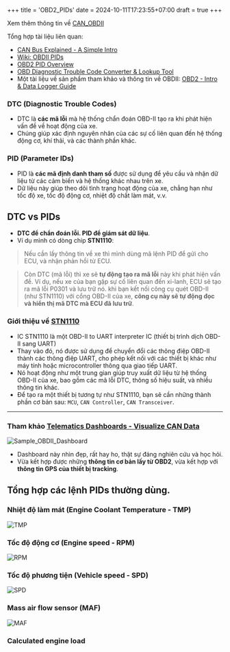 +++
title = 'OBD2_PIDs'
date = 2024-10-11T17:23:55+07:00
draft = true
+++

Xem thêm thông tin về [CAN_OBDII](https://blog.vinhld-homelab.io.vn/posts/iot/hardware/can_obdii/)

Tổng hợp tài liệu liên quan:
- [CAN Bus Explained - A Simple Intro](https://www.csselectronics.com/pages/can-bus-simple-intro-tutorial)
- [Wiki: OBDII PIDs](https://en.wikipedia.org/wiki/OBD-II_PIDs)
- [OBD2 PID Overview](https://www.csselectronics.com/pages/obd2-pid-table-on-board-diagnostics-j1979)
- [OBD Diagnostic Trouble Code Converter & Lookup Tool](https://www.csselectronics.com/pages/obd-trouble-code-dtc-lookup-converter-tool)
- Một tài liệu về sản phẩm tham khảo và thông tin về OBDII: [OBD2 - Intro & Data Logger Guide](/docs/OBD2_data_starter_pack.pdf)

### DTC (Diagnostic Trouble Codes)
- DTC là **các mã lỗi** mà hệ thống chẩn đoán OBD-II tạo ra khi phát hiện vấn đề về hoạt động của xe.
- Chúng giúp xác định nguyên nhân của các sự cố liên quan đến hệ thống động cơ, khí thải, và các thành phần khác.

### PID (Parameter IDs)
- PID là **các mã định danh tham số** được sử dụng để yêu cầu và nhận dữ liệu từ các cảm biến và hệ thống khác nhau trên xe. 
- Dữ liệu này giúp theo dõi tình trạng hoạt động của xe, chẳng hạn như tốc độ xe, tốc độ động cơ, nhiệt độ chất làm mát, v.v.

## DTC vs PIDs
- **DTC để chẩn đoán lỗi. PID để giám sát dữ liệu**.
- Ví dụ mình có dòng chip **STN1110**:
> Nếu cần lấy thông tin về xe thì mình dùng mã lệnh PID để gửi cho ECU, và nhận phản hồi từ ECU. </br>

> Còn DTC (mã lỗi) thì xe sẽ **tự động tạo ra mã lỗi** này khi phát hiện vấn đề. Ví dụ, nếu xe của bạn gặp sự cố liên quan đến xi-lanh, ECU sẽ tạo ra mã lỗi P0301 và lưu trữ nó. khi bạn kết nối công cụ quét OBD-II (như STN1110) với cổng OBD-II của xe, **công cụ này sẽ tự động đọc và hiển thị mã DTC mà ECU đã lưu trữ**. </br>

### Giới thiệu về [STN1110](https://www.obdsol.com/solutions/chips/stn1110/?form=MG0AV3)
- IC STN1110 là một OBD-II to UART interpreter IC (thiết bị trình dịch OBD-II sang UART)
- Thay vào đó, nó được sử dụng để chuyển đổi các thông điệp OBD-II thành các thông điệp UART, cho phép kết nối với các thiết bị khác như máy tính hoặc microcontroller thông qua giao tiếp UART.
- Nó hoạt động như một trung gian giúp truy xuất dữ liệu từ hệ thống OBD-II của xe, bao gồm các mã lỗi DTC, thông số hiệu suất, và nhiều thông tin khác.
- Để tạo ra một thiết bị tương tự như STN1110, bạn sẽ cần những thành phần cơ bản sau: `MCU`, `CAN Controller`, `CAN Transceiver`.

-------------------------------------------------------------------------------------
### Tham khảo [Telematics Dashboards - Visualize CAN Data](https://www.csselectronics.com/pages/telematics-dashboard-open-source)

![Sample_OBDII_Dashboard](/image/IoT/OBD2_PIDs/Sample_OBDII_Dashboard.webp)

- Dashboard này nhìn đẹp, rất hay ho, thật sự đáng nghiên cứu và học hỏi.
- Vừa kết hợp được những **thông tin cơ bản lấy từ OBD2**, vừa kết hợp với **thông tin GPS của thiết bị tracking**.

## Tổng hợp các lệnh PIDs thường dùng.

### Nhiệt độ làm mát (Engine Coolant Temperature - TMP)

![TMP](/image/IoT/OBD2_PIDs/TMP.png)

### Tốc độ động cơ (Engine speed - RPM)

![RPM](/image/IoT/OBD2_PIDs/RPM.png)

### Tốc độ phương tiện (Vehicle speed - SPD)

![SPD](/image/IoT/OBD2_PIDs/SPD.png)

### Mass air flow sensor (MAF)

![MAF](/image/IoT/OBD2_PIDs/MAF.png)

### Calculated engine load







